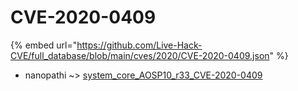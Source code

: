 # CVE-2020-0409
{% embed url="https://github.com/Live-Hack-CVE/full_database/blob/main/cves/2020/CVE-2020-0409.json" %}

* nanopathi ~> [system_core_AOSP10_r33_CVE-2020-0409](https://www.alice-snow.ru/2020/database/cve-2020-0409/system_core_aosp10_r33_cve-2020-0409-nanopathi)